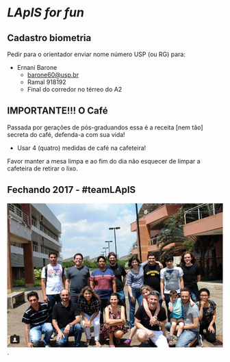 # _LApIS for fun_

## Cadastro biometria

Pedir para o orientador enviar nome número USP (ou RG) para:

 - Ernani Barone
   - barone60@usp.br
   - Ramal 918192
   - Final do corredor no térreo do A2 



## IMPORTANTE!!! O Café

Passada por gerações de pós-graduandos essa é a receita [nem tão] secreta do café, defenda-a com sua vida!

* Usar 4 (quatro) medidas de café na cafeteira!

Favor manter a mesa limpa e ao fim do dia não esquecer de limpar a cafeteira de retirar o lixo.


## Fechando 2017 - #teamLApIS

![Foto dos membros do LApIS no encerramento das atividades de 2017](files/lapis2017.png).

